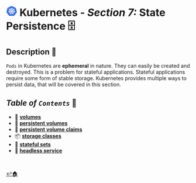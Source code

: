 # <img src="../assets/img/k8s.png" width="30px"> **Kubernetes** - ***Section 7:*** **State Persistence** 🗄️

## **Description** 👀

`Pods` in Kubernetes are **ephemeral** in nature. They can easily be created and destroyed. This is a problem for stateful applications. Stateful applications require some form of stable storage. Kubernetes provides multiple ways to persist data, that will be covered in this section.

## ***Table*** *of* ***`Contents`*** 📜

* 💾 [**volumes**](27-volumes/README.md)
* 🏰 [**persistent volumes**](28-persistent-volumes/README.md)
* 🚩 [**persistent volume claims**](29-persistent-volume-claims/README.md)
* 📦 [**storage classes**](30-storage-classes/README.md)
* 🌟 [**stateful sets**](31-stateful-sets/README.md)
* 🧟 [**headless service**](32-headless-service/README.md)

<br />

[↩️🏠](../README.md)
